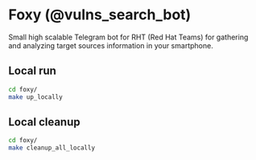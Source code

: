 
# Foxy (@vulns_search_bot)
Small high scalable Telegram bot for RHT (Red Hat Teams) for gathering and analyzing target sources information in your smartphone.

## Local run

```bash
cd foxy/
make up_locally
```

## Local cleanup

```bash
cd foxy/
make cleanup_all_locally
```
